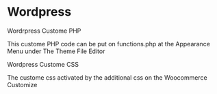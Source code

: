 # Wordpress
Wordrpress Custome PHP

This custome PHP code can be put on functions.php at the Appearance Menu under The Theme File Editor

Wordpress Custome CSS

The custome css activated by the additional css on the Woocommerce Customize
